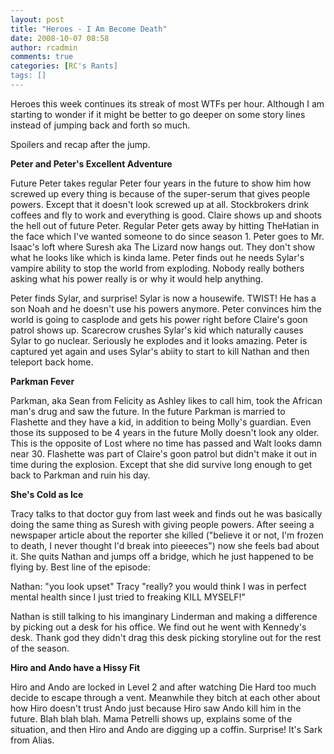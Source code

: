```yaml
---
layout: post
title: "Heroes - I Am Become Death"
date: 2008-10-07 08:58
author: rcadmin
comments: true
categories: [RC's Rants]
tags: []
---
```

Heroes this week continues its streak of most WTFs per hour. Although I am starting to wonder if it might be better to go deeper on some story lines instead of jumping back and forth so much.

Spoilers and recap after the jump.

<!--more-->

<strong>Peter and Peter's Excellent Adventure</strong>

Future Peter takes regular Peter four years in the future to show him how screwed up every thing is because of the super-serum that gives people powers. Except that it doesn't look screwed up at all. Stockbrokers drink coffees and fly to work and everything is good. Claire shows up and shoots the hell out of future Peter. Regular Peter gets away by hitting TheHatian in the face which I've wanted someone to do since season 1. Peter goes to Mr. Isaac's loft where Suresh aka The Lizard now hangs out. They don't show what he looks like which is kinda lame. Peter finds out he needs Sylar's vampire ability to stop the world from exploding. Nobody really bothers asking what his power really is or why it would help anything.

Peter finds Sylar, and surprise! Sylar is now a housewife. TWIST! He has a son Noah and he doesn't use his powers anymore. Peter convinces him the world is going to casplode and gets his power right before Claire's goon patrol shows up. Scarecrow crushes Sylar's kid which naturally causes Sylar to go nuclear. Seriously he explodes and it looks amazing. Peter is captured yet again and uses Sylar's abiity to start to kill Nathan and then teleport back home.

<strong>Parkman Fever</strong>

Parkman, aka Sean from Felicity as Ashley likes to call him, took the African man's drug and saw the future. In the future Parkman is married to Flashette and they have a kid, in addition to being Molly's guardian. Even those its supposed to be 4 years in the future Molly doesn't look any older. This is the opposite of Lost where no time has passed and Walt looks damn near 30. Flashette was part of Claire's goon patrol but didn't make it out in time during the explosion. Except that she did survive long enough to get back to Parkman and ruin his day.

<strong>She's Cold as Ice</strong>

Tracy talks to that doctor guy from last week and finds out he was basically doing the same thing as Suresh with giving people powers. After seeing a newspaper article about the reporter she killed ("believe it or not, I'm frozen to death, I never thought I'd break into pieeeces") now she feels bad about it. She quits Nathan and jumps off a bridge, which he just happened to be flying by. Best line of the episode:

Nathan: "you look upset"
Tracy "really? you would think I was in perfect mental health since I just tried to freaking KILL MYSELF!"

Nathan is still talking to his imanginary Linderman and making a difference by picking out a desk for his office. We find out he went with Kennedy's desk. Thank god they didn't drag this desk picking storyline out for the rest of the season.

<strong>Hiro and Ando have a Hissy Fit</strong>

Hiro and Ando are locked in Level 2 and after watching Die Hard too much decide to escape through a vent. Meanwhile they bitch at each other about how Hiro doesn't trust Ando just because Hiro saw Ando kill him in the future. Blah blah blah. Mama Petrelli shows up, explains some of the situation, and then Hiro and Ando are digging up a coffin. Surprise! It's Sark from Alias.
